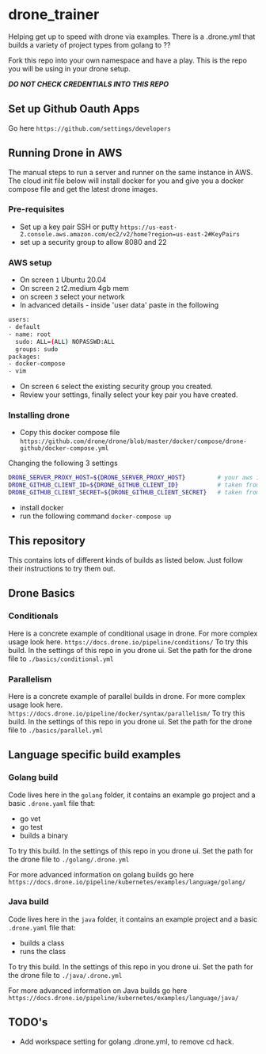 # drone_trainer

Helping get up to speed with drone via examples. There is a .drone.yml that builds a variety of project types from golang to ??

Fork this repo into your own namespace and have a play. This is the repo you will be using in your drone setup.

***DO NOT CHECK CREDENTIALS INTO THIS REPO***

## Set up Github Oauth Apps

Go here `https://github.com/settings/developers`

## Running Drone in AWS

The manual steps to run a server and runner on the same instance in AWS.
The cloud init file below will install docker for you and give you a docker compose file and get the latest drone images.

### Pre-requisites

- Set up a key pair SSH or putty `https://us-east-2.console.aws.amazon.com/ec2/v2/home?region=us-east-2#KeyPairs`
- set up a security group to allow 8080 and 22

### AWS setup

- On screen `1` Ubuntu 20.04
- On screen `2` t2.medium 4gb mem
- on screen `3` select your network
- In advanced details - inside 'user data' paste in the following

```BASH
users:
- default
- name: root
  sudo: ALL=(ALL) NOPASSWD:ALL
  groups: sudo
packages:
- docker-compose
- vim
```

- On screen `6` select the existing security group you created.
- Review your settings, finally select your key pair you have created.

### Installing drone

- Copy this docker compose file `https://github.com/drone/drone/blob/master/docker/compose/drone-github/docker-compose.yml`

Changing the following 3 settings

```BASH
DRONE_SERVER_PROXY_HOST=${DRONE_SERVER_PROXY_HOST}         # your aws instance hostname
DRONE_GITHUB_CLIENT_ID=${DRONE_GITHUB_CLIENT_ID}           # taken from your Github oauth application
DRONE_GITHUB_CLIENT_SECRET=${DRONE_GITHUB_CLIENT_SECRET}   # taken from your Github oauth application
```

- install docker
- run the following command `docker-compose up`

## This repository

This contains lots of different kinds of builds as listed below. Just follow their instructions to try them out.

## Drone Basics

### Conditionals

Here is a concrete example of conditional usage in drone. For more complex usage look here. `https://docs.drone.io/pipeline/conditions/`
To try this build. In the settings of this repo in you drone ui. Set the path for the drone file to `./basics/conditional.yml`

### Parallelism

Here is a concrete example of parallel builds in drone. For more complex usage look here. `https://docs.drone.io/pipeline/docker/syntax/parallelism/`
To try this build. In the settings of this repo in you drone ui. Set the path for the drone file to `./basics/parallel.yml`

## Language specific build examples

### Golang build

Code lives here in the `golang` folder, it contains an example go project and a basic `.drone.yaml` file that:

- go vet
- go test
- builds a binary

To try this build. In the settings of this repo in you drone ui. Set the path for the drone file to `./golang/.drone.yml`

For more advanced information on golang builds go here `https://docs.drone.io/pipeline/kubernetes/examples/language/golang/`

### Java build

Code lives here in the `java` folder, it contains an example project and a basic `.drone.yaml` file that:

- builds a class
- runs the class

To try this build. In the settings of this repo in you drone ui. Set the path for the drone file to `./java/.drone.yml`

For more advanced information on Java builds go here `https://docs.drone.io/pipeline/kubernetes/examples/language/java/`

## TODO's

- Add workspace setting for golang .drone.yml, to remove cd hack.
